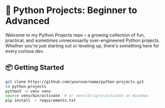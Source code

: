 # 🐍 Python Projects: Beginner to Advanced

Welcome to my Python Projects repo – a growing collection of fun, practical, and sometimes unnecessarily over-engineered Python projects. Whether you're just starting out or leveling up, there's something here for every curious dev.

###

## 📦 Getting Started

```bash
git clone https://github.com/yourusername/python-projects.git
cd python-projects
python3 -m venv venv
source venv/bin/activate  # or venv\Scripts\activate on Windows
pip install -r requirements.txt
```
